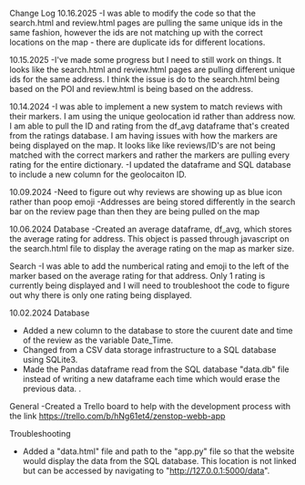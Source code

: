 Change Log 
10.16.2025
-I was able to modify the code so that the search.html and review.html pages are pulling the same unique ids in the same fashion, however the ids are not matching up with the correct locations on the map - there are duplicate ids for different locations.


10.15.2025
-I've made some progress but I need to still work on things. It looks like the search.html and review.html pages are pulling different unique ids for the same address. I think the issue is do to the search.html being based on the POI and review.html is being based on the address. 


10.14.2024
-I was able to implement a new system to match reviews with their markers. I am using the unique geolocation id rather than address now. I am able to pull the ID and rating from the df_avg dataframe that's created from the ratings database. I am having issues with how the markers are being displayed on the map. It looks like like reviews/ID's are not being matched with the correct markers and rather the markers are pulling every rating for the entire dictionary. 
-I updated the dataframe and SQL database to include a new column for the geolocaiton ID.

10.09.2024
-Need to figure out why reviews are showing up as blue icon rather than poop emoji
-Addresses are being stored differently in the search bar on the review page than then they are being pulled on the map


10.06.2024
Database
-Created an average dataframe, df_avg, which stores the average rating for address. This object is passed through javascript on the search.html file to display the average rating on the map as marker size. 

Search
-I was able to add the numberical rating and emoji to the left of the marker based on the average rating for that address. Only 1 rating is currently being displayed and I will need to troubleshoot the code to figure out why there is only one rating being displayed.

10.02.2024
Database
- Added a new column to the database to store the cuurent date and time of the review as the variable Date_Time. 
- Changed from a CSV data storage infrastructure to a SQL database using SQLite3. 
- Made the Pandas dataframe read from the SQL database "data.db" file instead of writing a new dataframe each time which would erase the previous data. . 

General 
-Created a Trello board to help with the development process with the link https://trello.com/b/hNg61et4/zenstop-webb-app

Troubleshooting
- Added a "data.html" file and path to the "app.py" file so that the website would display the data from the SQL database. This location is not linked but can be accessed by navigating to "http://127.0.0.1:5000/data". 